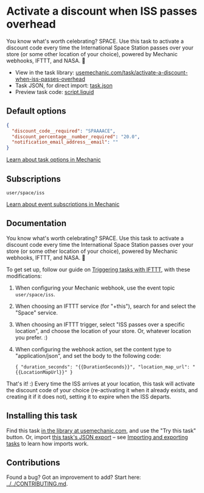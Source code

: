 # Activate a discount when ISS passes overhead

You know what's worth celebrating? SPACE. Use this task to activate a discount code every time the International Space Station passes over your store (or some other location of your choice), powered by Mechanic webhooks, IFTTT, and NASA. 🚀

* View in the task library: [usemechanic.com/task/activate-a-discount-when-iss-passes-overhead](https://usemechanic.com/task/activate-a-discount-when-iss-passes-overhead)
* Task JSON, for direct import: [task.json](../../tasks/activate-a-discount-when-iss-passes-overhead.json)
* Preview task code: [script.liquid](./script.liquid)

## Default options

```json
{
  "discount_code__required": "SPAAAACE",
  "discount_percentage__number_required": "20.0",
  "notification_email_address__email": ""
}
```

[Learn about task options in Mechanic](https://docs.usemechanic.com/article/471-task-options)

## Subscriptions

```liquid
user/space/iss
```

[Learn about event subscriptions in Mechanic](https://docs.usemechanic.com/article/408-subscriptions)

## Documentation

You know what's worth celebrating? SPACE. Use this task to activate a discount code every time the International Space Station passes over your store (or some other location of your choice), powered by Mechanic webhooks, IFTTT, and NASA. 🚀

To get set up, follow our guide on [Triggering tasks with IFTTT](https://help.usemechanic.com/tutorials/triggering-tasks-with-ifttt), with these modifications:

1. When configuring your Mechanic webhook, use the event topic `user/space/iss`.
2. When choosing an IFTTT service (for "+this"), search for and select the "Space" service.
3. When choosing an IFTTT trigger, select "ISS passes over a specific location", and choose the location of your store. Or, whatever location you prefer. :)
4. When configuring the webhook action, set the content type to "application/json", and set the body to the following code:

    `{ "duration_seconds": "{{DurationSeconds}}", "location_map_url": "{{LocationMapUrl}}" }`

That's it! :) Every time the ISS arrives at your location, this task will activate the discount code of your choice (re-activating it when it already exists, and creating it if it does not), setting it to expire when the ISS departs.

## Installing this task

Find this task [in the library at usemechanic.com](https://usemechanic.com/task/activate-a-discount-when-iss-passes-overhead), and use the "Try this task" button. Or, import [this task's JSON export](../../tasks/activate-a-discount-when-iss-passes-overhead.json) – see [Importing and exporting tasks](https://docs.usemechanic.com/article/505-importing-and-exporting-tasks) to learn how imports work.

## Contributions

Found a bug? Got an improvement to add? Start here: [../../CONTRIBUTING.md](../../CONTRIBUTING.md).
